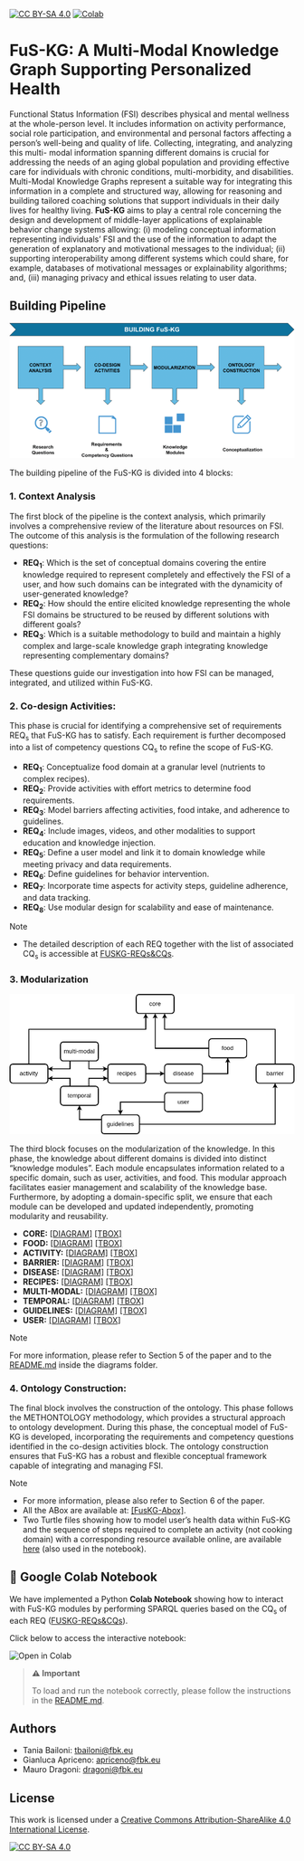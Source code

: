 [![CC BY-SA 4.0][cc-by-sa-shield]][cc-by-sa] [![Colab](https://colab.research.google.com/assets/colab-badge.svg)](https://github.com/IDA-FBK/FuS-KG/tree/update-modules/notebook)

[cc-by-sa]: http://creativecommons.org/licenses/by-sa/4.0/
[cc-by-sa-shield]: https://img.shields.io/badge/License-CC%20BY--SA%204.0-lightgrey.svg

# FuS-KG: A Multi-Modal Knowledge Graph Supporting Personalized Health

Functional Status Information (FSI) describes physical and mental wellness
at the whole-person level. It includes information on activity performance, social
role participation, and environmental and personal factors affecting a person’s
well-being and quality of life. Collecting, integrating, and analyzing this multi-
modal information spanning different domains is crucial for addressing the needs
of an aging global population and providing effective care for individuals with
chronic conditions, multi-morbidity, and disabilities. Multi-Modal Knowledge
Graphs represent a suitable way for integrating this information in a complete and
structured way, allowing for reasoning and building tailored coaching solutions
that support individuals in their daily lives for healthy living. **FuS-KG** aims to play a central role concerning the design and development of
middle-layer applications of explainable behavior change systems allowing: (i) modeling
conceptual information representing individuals’ FSI and the use of the information to
adapt the generation of explanatory and motivational messages to the individual; (ii)
supporting interoperability among different systems which could share, for example,
databases of motivational messages or explainability algorithms; and, (iii) managing
privacy and ethical issues relating to user data.

## Building Pipeline
<div align="center"> <img src="./diagrams/pipeline/fuskg-building_pipeline.png" alt="FuSKG Building Pipeline"> </div>


The building pipeline of the FuS-KG is divided into 4 blocks:
### 1. **Context Analysis**

The first block of the pipeline is the context analysis, which primarily involves a comprehensive review of the literature about resources on FSI. The outcome of this analysis is the formulation of the following research questions:

- **REQ<sub>1</sub>**: Which is the set of conceptual domains covering the entire knowledge required to represent completely and effectively the FSI of a user, and how such domains can be integrated with the dynamicity of user-generated knowledge?  
- **REQ<sub>2</sub>**: How should the entire elicited knowledge representing the whole FSI domains be structured to be reused by different solutions with different goals?  
- **REQ<sub>3</sub>**: Which is a suitable methodology to build and maintain a highly complex and large-scale knowledge graph integrating knowledge representing complementary domains?  

These questions guide our investigation into how FSI can be managed, integrated, and utilized within FuS-KG.

### 2. **Co-design Activities:** 

This phase is crucial for identifying a comprehensive set of requirements REQ<sub>s</sub> that FuS-KG has to satisfy. Each requirement
is further decomposed into a list of competency questions CQ<sub>s</sub> to refine the scope of
FuS-KG.

- **REQ<sub>1</sub>**: Conceptualize food domain at a granular level (nutrients to complex recipes).
- **REQ<sub>2</sub>**: Provide activities with effort metrics to determine food requirements.
- **REQ<sub>3</sub>**: Model barriers affecting activities, food intake, and adherence to guidelines.
- **REQ<sub>4</sub>**: Include images, videos, and other modalities to support education and knowledge injection.
- **REQ<sub>5</sub>**: Define a user model and link it to domain knowledge while meeting privacy and data requirements.
- **REQ<sub>6</sub>**: Define guidelines for behavior intervention.
- **REQ<sub>7</sub>**: Incorporate time aspects for activity steps, guideline adherence, and data tracking.
- **REQ<sub>8</sub>**: Use modular design for scalability and ease of maintenance.

> [!NOTE]  
> - The detailed description of each REQ together with the list of associated CQ<sub>s</sub> is accessible at [FUSKG-REQs&CQs](/requirements).

### 3. **Modularization**
<div align="center"> <img src="./diagrams/fuskg-modules/fuskg-modules.png" alt="FuSKG Modules"> </div>

The third block focuses on the modularization of the knowledge. In
this phase, the knowledge about different domains is divided into distinct “knowledge
modules”. Each module encapsulates information related to a specific domain, such
as user, activities, and food. This modular approach facilitates easier management and
scalability of the knowledge base. Furthermore, by adopting a domain-specific split,
we ensure that each module can be developed and updated independently, promoting
modularity and reusability.

- **CORE:** [[DIAGRAM]](/diagrams/core/core_module.png) [[TBOX]](/ontology/TBox/fuskg-core.ttl)
- **FOOD:** [[DIAGRAM]](/diagrams/food/food_module.png) [[TBOX]](/ontology/TBox/fuskg-food.ttl)
- **ACTIVITY:** [[DIAGRAM]](/diagrams/activity/activity_module.png) [[TBOX]](/ontology/TBox/fuskg-activity.ttl)
- **BARRIER:** [[DIAGRAM]](/diagrams/barrier/barrier_module.png) [[TBOX]](/ontology/TBox/fuskg-barriers.ttl)
- **DISEASE:** [[DIAGRAM]](/diagrams/disease/disease_module.png) [[TBOX]](/ontology/TBox/fuskg-disease.ttl)
- **RECIPES:** [[DIAGRAM]](/diagrams/recipes/recipes_module.png) [[TBOX]](/ontology/TBox/fuskg-recipes.ttl)
- **MULTI-MODAL:** [[DIAGRAM]](/diagrams/multi-modal/multi-modal_module.png) [[TBOX]](/ontology/TBox/fuskg-multimodal.ttl)
- **TEMPORAL:** [[DIAGRAM]](/diagrams/temporal/temporal_module.png) [[TBOX]](/ontology/TBox/fuskg-temporal.ttl)
- **GUIDELINES:** [[DIAGRAM]](/diagrams/guidelines/guidelines_module.png) [[TBOX]](/ontology/TBox/fuskg-guidelines.ttl)
- **USER:** [[DIAGRAM]](/diagrams/user/user_module.png) [[TBOX]](/ontology/TBox/fuskg-user.ttl)

> [!NOTE]  
> For more information, please refer to Section 5 of the paper and to the [README.md](https://github.com/IDA-FBK/FuS-KG/blob/update-modules/diagrams/README.md) inside the diagrams folder.

### 4. **Ontology Construction:** 

The final block involves the construction of the ontology.
This phase follows the METHONTOLOGY methodology, which provides a structural
approach to ontology development. During this
phase, the conceptual model of FuS-KG is developed, incorporating the requirements
and competency questions identified in the co-design activities block. The ontology construction
ensures that FuS-KG has a robust and flexible conceptual framework capable
of integrating and managing FSI.

> [!NOTE]  
> - For more information, please also refer to Section 6 of the paper.
> - All the ABox are available at: [[FusKG-Abox]](/ontology/ABox/).
> - Two Turtle files showing how to model user’s health data within FuS-KG and the sequence of steps required to complete an activity (not cooking domain) with a corresponding resource available online, are available [here](/example/) (also used in the notebook).

## 🚀 Google Colab Notebook

We have implemented a Python **Colab Notebook** showing how to interact with FuS-KG modules by performing SPARQL queries based on the CQ<sub>s</sub> of each REQ ([FUSKG-REQs&CQs](/requirements)). 

Click below to access the interactive notebook:

<a href="https://github.com/IDA-FBK/FuS-KG/tree/update-modules/notebook" style="text-decoration: none;">
  <img src="https://colab.research.google.com/assets/colab-badge.svg" alt="Open in Colab">
</a>

<p></p>

> **⚠️ Important**
> 
> To load and run the notebook correctly, please follow the instructions in the [README.md](https://github.com/IDA-FBK/FuS-KG/blob/update-modules/notebook/README.md).

## Authors
- Tania Bailoni: tbailoni@fbk.eu
- Gianluca Apriceno: apriceno@fbk.eu
- Mauro Dragoni: dragoni@fbk.eu

## License
This work is licensed under a
[Creative Commons Attribution-ShareAlike 4.0 International License][cc-by-sa].

[![CC BY-SA 4.0][cc-by-sa-image]][cc-by-sa]

[cc-by-sa-image]: https://licensebuttons.net/l/by-sa/4.0/88x31.png
